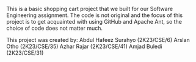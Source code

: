 This is a basic shopping cart project that we built for our Software Engineering assignment. The code is not original and the focus of this project is to get acquainted with using GitHub and Apache Ant, so the choice of code does not matter much.

This project was created by:
Abdul Hafeez Surahyo (2K23/CSE/6)
Arslan Otho (2K23/CSE/35)
Azhar Rajar (2K23/CSE/41)
Amjad Buledi (2K23/CSE/31)
